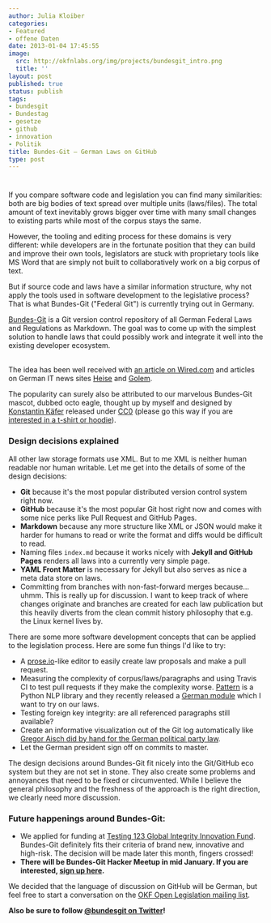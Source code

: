 ```yaml
---
author: Julia Kloiber
categories:
- Featured
- offene Daten
date: 2013-01-04 17:45:55
image:
  src: http://okfnlabs.org/img/projects/bundesgit_intro.png
  title: ''
layout: post
published: true
status: publish
tags:
- bundesgit
- Bundestag
- gesetze
- github
- innovation
- Politik
title: Bundes-Git – German Laws on GitHub
type: post
---
```


# 

If you compare software code and legislation you can find many similarities: both are big bodies of text spread over multiple units (laws/files). The total amount of text inevitably grows bigger over time with many small changes to existing parts while most of the corpus stays the same.

However, the tooling and editing process for these domains is very different: while developers are in the fortunate position that they can build and improve their own tools, legislators are stuck with proprietary tools like MS Word that are simply not built to collaboratively work on a big corpus of text.

But if source code and laws have a similar information structure, why not apply the tools used in software development to the legislative process? That is what Bundes-Git ("Federal Git") is currently trying out in Germany.

[Bundes-Git](https://github.com/bundestag/gesetze) is a Git version control repository of all German Federal Laws and Regulations as Markdown. The goal was to come up with the simplest solution to handle laws that could possibly work and integrate it well into the existing developer ecosystem.  
 

The idea has been well received with [an article on Wired.com](http://www.wired.com/wiredenterprise/2012/08/bundestag/) and articles on German IT news sites [Heise](http://www.heise.de/open/meldung/Entwicklungshistorie-von-Gesetzen-mit-Git-verfolgen-1662758.html) and [Golem](http://okfnlabs.org/blog/2012/12/13/www.golem.de/news/bundesgit-ein-git-repository-fuer-deutsche-gesetze-1208-93709.html).

The popularity can surely also be attributed to our marvelous Bundes-Git mascot, dubbed octo eagle, thought up by myself and designed by [Konstantin Käfer](https://kkaefer.com/) released under [CC0](https://creativecommons.org/publicdomain/zero/1.0/) (please go this way if you are [interested in a t-shirt or hoodie](http://bundesgit.spreadshirt.de/)).

### Design decisions explained

All other law storage formats use XML. But to me XML is neither human readable nor human writable. Let me get into the details of some of the design decisions:

  * **Git** because it's the most popular distributed version control system right now.
  * **GitHub** because it's the most popular Git host right now and comes with some nice perks like Pull Request and GitHub Pages.
  * **Markdown** because any more structure like XML or JSON would make it harder for humans to read or write the format and diffs would be difficult to read.
  * Naming files `index.md` because it works nicely with **Jekyll and GitHub Pages** renders all laws into a currently very simple page.
  * **YAML Front Matter** is necessary for Jekyll but also serves as nice a meta data store on laws.
  * Committing from branches with non-fast-forward merges because... uhmm. This is really up for discussion. I want to keep track of where changes originate and branches are created for each law publication but this heavily diverts from the clean commit history philosophy that e.g. the Linux kernel lives by.

There are some more software development concepts that can be applied to the legislation process. Here are some fun things I'd like to try:

  * A [prose.io](http://prose.io/)-like editor to easily create law proposals and make a pull request.
  * Measuring the complexity of corpus/laws/paragraphs and using Travis CI to test pull requests if they make the complexity worse. [Pattern](http://www.clips.ua.ac.be/pages/pattern) is a Python NLP library and they recently released a [German module](http://www.clips.ua.ac.be/pages/pattern-de) which I want to try on our laws.
  * Testing foreign key integrity: are all referenced paragraphs still available?
  * Create an informative visualization out of the Git log automatically like [Gregor Aisch did by hand for the German political party law](http://blog.openingparliament.org/post/37650393621/what-opening-parliamentary-information-can-tell-us).
  * Let the German president sign off on commits to master.

The design decisions around Bundes-Git fit nicely into the Git/GitHub eco system but they are not set in stone. They also create some problems and annoyances that need to be fixed or circumvented. While I believe the general philosophy and the freshness of the approach is the right direction, we clearly need more discussion.

### Future happenings around Bundes-Git:

  * We applied for funding at [Testing 123 Global Integrity Innovation Fund](http://innovation.globalintegrity.org/idea-submissions/2012/12/10/applying-version-control-to-the-legislative-process). Bundes-Git definitely fits their criteria of brand new, innovative and high-risk. The decision will be made later this month, fingers crossed!
  * **There will be Bundes-Git Hacker Meetup in mid January. If you are interested, [sign up here](https://terminplaner.dfn.de/foodle.php?id=hhndrdx742az60wf).**

We decided that the language of discussion on GitHub will be German, but feel free to start a conversation on the [OKF Open Legislation mailing list](http://lists.okfn.org/mailman/listinfo/open-legislation).

**Also be sure to follow [@bundesgit on Twitter](https://twitter.com/bundesgit)!**